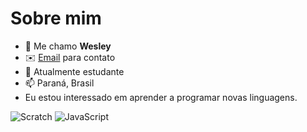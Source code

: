 # Sobre mim

- 👋 Me chamo **Wesley**
- ✉️ [Email](vieira.silva.wesley@escola.pr.gov.br) para contato 
- 🌱 Atualmente estudante
- 📫 Paraná, Brasil
- Eu estou interessado em aprender a programar novas linguagens.


![Scratch](https://img.shields.io/badge/Scratch-4D97FF?style=for-the-badge&logo=Scratch&logoColor=white)
  ![JavaScript](https://img.shields.io/badge/JavaScript-323330?style=for-the-badge&logo=javascript&logoColor=F7DF1E)

